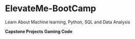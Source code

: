 # ElevateMe-BootCamp
Learn About Machine learning, Python, SQL and Data Analysis

**Capstone Projects**
**Gaming Code**
